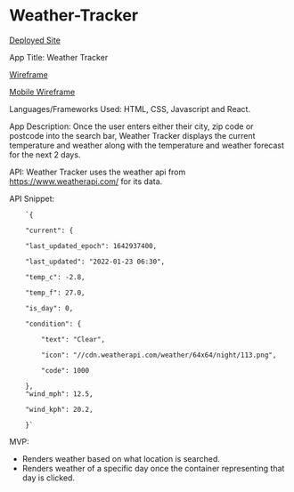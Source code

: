 # Weather-Tracker

[Deployed Site](https://xenodochial-brahmagupta-473261.netlify.app/)

App Title: Weather Tracker

[Wireframe](https://wireframe.cc/7UGprf)

[Mobile Wireframe](https://wireframe.cc/Cmhwta)

Languages/Frameworks Used: HTML, CSS, Javascript and React.

App Description: Once the user enters either their city, zip code or postcode into the search bar, Weather Tracker displays the current temperature and weather along with the temperature and weather forecast for the next 2 days.

API: Weather Tracker uses the weather api from https://www.weatherapi.com/ for its data.

API Snippet:

        `{

        "current": {

        "last_updated_epoch": 1642937400,
        
        "last_updated": "2022-01-23 06:30",
        
        "temp_c": -2.8,
        
        "temp_f": 27.0,
        
        "is_day": 0,
        
        "condition": {
        
            "text": "Clear",
            
            "icon": "//cdn.weatherapi.com/weather/64x64/night/113.png",
            
            "code": 1000
            
        },
        "wind_mph": 12.5,
        
        "wind_kph": 20.2,
        
        }`


MVP:
- Renders weather based on what location is searched.
- Renders weather of a specific day once the container representing that day is clicked.
